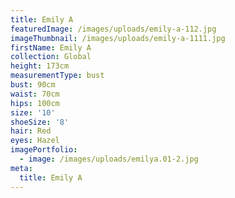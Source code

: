 ```yaml
---
title: Emily A
featuredImage: /images/uploads/emily-a-112.jpg
imageThumbnail: /images/uploads/emily-a-1111.jpg
firstName: Emily A
collection: Global
height: 173cm
measurementType: bust
bust: 90cm
waist: 70cm
hips: 100cm
size: '10'
shoeSize: '8'
hair: Red
eyes: Hazel
imagePortfolio:
  - image: /images/uploads/emilya.01-2.jpg
meta:
  title: Emily A
---
```


